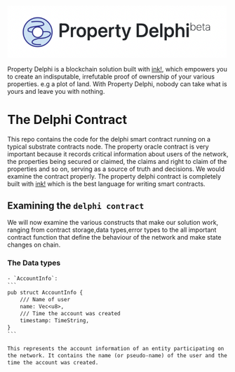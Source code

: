<img src="https://github.com/thewoodfish/property-delphi/blob/main/public/img/logo.png" style="width: 500px">

Property Delphi is a blockchain solution built with <a target="_blank" href="https://use.ink">ink!</a>, which empowers you to create an indisputable, irrefutable proof of ownership of your various properties. e.g a plot of land.
With Property Delphi, nobody can take what is yours and leave you with nothing.

# The Delphi Contract
This repo contains the code for the delphi smart contract running on a typical substrate contracts node. The property oracle contract is very important because it records critical information about users of the network, the properties being secured or claimed, the claims and right to claim of the properties and so on, serving as a source of truth and decisions. We would examine the contract properly. The property delphi contract is completely built with <a target="_blank" href="https://use.ink">ink!</a> which is the best language for writing smart contracts.

## Examining the `delphi contract`
We will now examine the various constructs that make our solution work, ranging from contract storage,data types,error types to the all important contract function that define the behaviour of the network and make state changes on chain.

### The Data types
    - `AccountInfo`:
    ```
    pub struct AccountInfo {
        /// Name of user
        name: Vec<u8>,
        /// Time the account was created
        timestamp: TimeString,
    }
    ```

    This represents the account information of an entity participating on the network. It contains the name (or pseudo-name) of the user and the time the account was created.

